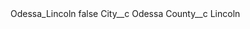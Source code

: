 <?xml version="1.0" encoding="UTF-8"?>
<CustomMetadata xmlns="http://soap.sforce.com/2006/04/metadata" xmlns:xsi="http://www.w3.org/2001/XMLSchema-instance" xmlns:xsd="http://www.w3.org/2001/XMLSchema">
    <label>Odessa_Lincoln</label>
    <protected>false</protected>
    <values>
        <field>City__c</field>
        <value xsi:type="xsd:string">Odessa</value>
    </values>
    <values>
        <field>County__c</field>
        <value xsi:type="xsd:string">Lincoln</value>
    </values>
</CustomMetadata>
